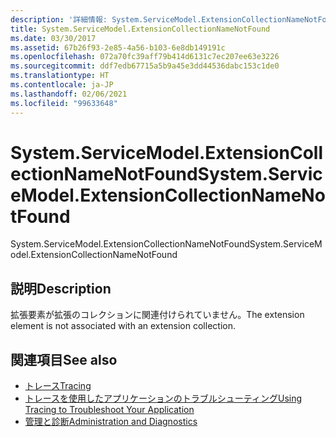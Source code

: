 ```yaml
---
description: '詳細情報: System.ServiceModel.ExtensionCollectionNameNotFound'
title: System.ServiceModel.ExtensionCollectionNameNotFound
ms.date: 03/30/2017
ms.assetid: 67b26f93-2e85-4a56-b103-6e8db149191c
ms.openlocfilehash: 072a70fc39aff79b414d6131c7ec207ee63e3226
ms.sourcegitcommit: ddf7edb67715a5b9a45e3dd44536dabc153c1de0
ms.translationtype: HT
ms.contentlocale: ja-JP
ms.lasthandoff: 02/06/2021
ms.locfileid: "99633648"
---
```

# <a name="systemservicemodelextensioncollectionnamenotfound"></a><span data-ttu-id="7f565-103">System.ServiceModel.ExtensionCollectionNameNotFound</span><span class="sxs-lookup"><span data-stu-id="7f565-103">System.ServiceModel.ExtensionCollectionNameNotFound</span></span>

<span data-ttu-id="7f565-104">System.ServiceModel.ExtensionCollectionNameNotFound</span><span class="sxs-lookup"><span data-stu-id="7f565-104">System.ServiceModel.ExtensionCollectionNameNotFound</span></span>  
  
## <a name="description"></a><span data-ttu-id="7f565-105">説明</span><span class="sxs-lookup"><span data-stu-id="7f565-105">Description</span></span>  

 <span data-ttu-id="7f565-106">拡張要素が拡張のコレクションに関連付けられていません。</span><span class="sxs-lookup"><span data-stu-id="7f565-106">The extension element is not associated with an extension collection.</span></span>  
  
## <a name="see-also"></a><span data-ttu-id="7f565-107">関連項目</span><span class="sxs-lookup"><span data-stu-id="7f565-107">See also</span></span>

- [<span data-ttu-id="7f565-108">トレース</span><span class="sxs-lookup"><span data-stu-id="7f565-108">Tracing</span></span>](index.md)
- [<span data-ttu-id="7f565-109">トレースを使用したアプリケーションのトラブルシューティング</span><span class="sxs-lookup"><span data-stu-id="7f565-109">Using Tracing to Troubleshoot Your Application</span></span>](using-tracing-to-troubleshoot-your-application.md)
- [<span data-ttu-id="7f565-110">管理と診断</span><span class="sxs-lookup"><span data-stu-id="7f565-110">Administration and Diagnostics</span></span>](../index.md)
